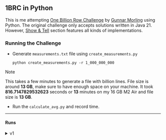 ## 1BRC in Python
This is me attempting [One Billion Row Challenge](https://github.com/gunnarmorling/1brc/tree/main) by [Gunnar Morling](https://twitter.com/gunnarmorling) using Python. The original challenge only accepts solutions written in Java 21. However, [Show & Tell](https://github.com/gunnarmorling/1brc/discussions/categories/show-and-tell) section features all kinds of implementations.

### Running the Challenge
- Generate `measurements.txt` file using `create_measurements.py`
 
  ```
  python create_measurements.py -r 1_000_000_000
  ```
> [!NOTE]
> This takes a few minutes to generate a file with billion lines. File size is around **13 GB**, make sure to have enough space on your machine.
  It took **816.7147829532623** seconds or **13** minutes on my 16 GB M2 Air and file size is **13 GB**.
- Run the `calculate_avg.py` and record time.
---

#### Runs
<details>
<summary>v1</summary>
No tricks, just basic python. It's painful to see how long it took to complete.
Took **869.7821958065033** seconds.
</details>
